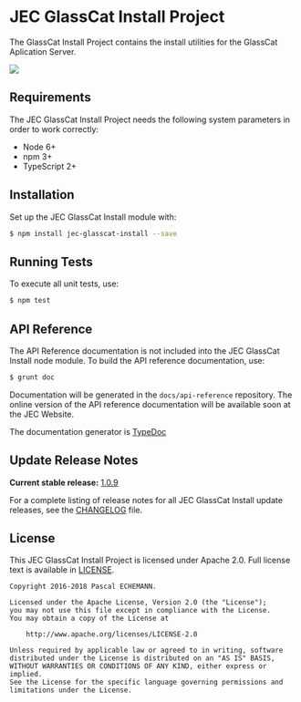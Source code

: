 # JEC GlassCat Install Project

The GlassCat Install Project contains the install utilities for the GlassCat Aplication Server.

[![][jec-logo]][jec-url]

## Requirements

The JEC GlassCat Install Project needs the following system parameters in order to work correctly:

- Node 6+
- npm 3+
- TypeScript 2+

## Installation

Set up the JEC GlassCat Install module with:

```bash
$ npm install jec-glasscat-install --save
```

## Running Tests

To execute all unit tests, use:

```bash
$ npm test
```

## API Reference

The API Reference documentation is not included into the JEC GlassCat Install node module. To build the API reference documentation, use:

```bash
$ grunt doc
```

Documentation will be generated in the `docs/api-reference` repository.
The online version of the  API reference documentation will be available soon at the JEC Website.

The documentation generator is [TypeDoc](http://typedoc.org/)

## Update Release Notes

**Current stable release:** [1.0.9](CHANGELOG.md#jec-glasscat-install-1.0.9)
 
For a complete listing of release notes for all JEC GlassCat Install update releases, see the [CHANGELOG](CHANGELOG.md) file. 

## License
This JEC GlassCat Install Project is licensed under Apache 2.0. Full license text is available in [LICENSE](LICENSE).

```
Copyright 2016-2018 Pascal ECHEMANN.

Licensed under the Apache License, Version 2.0 (the "License");
you may not use this file except in compliance with the License.
You may obtain a copy of the License at

    http://www.apache.org/licenses/LICENSE-2.0

Unless required by applicable law or agreed to in writing, software
distributed under the License is distributed on an "AS IS" BASIS,
WITHOUT WARRANTIES OR CONDITIONS OF ANY KIND, either express or implied.
See the License for the specific language governing permissions and
limitations under the License.
```

[jec-url]: http://jecproject.org
[jec-logo]: https://raw.githubusercontent.com/jec-project/JEC/master/assets/jec-logos/jec-logo.png